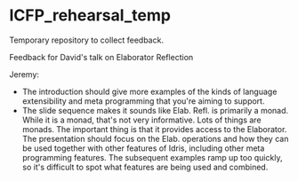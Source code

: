 # ICFP_rehearsal_temp
Temporary repository to collect feedback.

Feedback for David's talk on Elaborator Reflection

Jeremy:
  * The introduction should give more examples of the kinds of language
    extensibility and meta programming that you're aiming to support.
  * The slide sequence makes it sounds like Elab. Refl. is primarily a monad.
    While it is a monad, that's not very informative. Lots of things are monads.
    The important thing is that it provides access to the Elaborator.
    The presentation should focus on the Elab. operations and how they can be used 
    together with other features of Idris, including other meta programming features.
    The subsequent examples ramp up too quickly, so it's difficult to spot what
    features are being used and combined.
